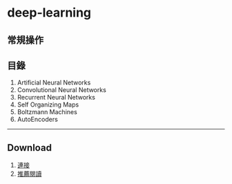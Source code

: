 # deep-learning

## 常規操作


## 目錄

1. Artificial Neural Networks
2. Convolutional Neural Networks
3. Recurrent Neural Networks
4. Self Organizing Maps
5. Boltzmann Machines
6. AutoEncoders

---

## Download

1. [連接](https://www.superdatascience.com/pages/deep-learning)
2. [推薦閱讀](https://brohrer.mcknote.com/zh-Hant/)